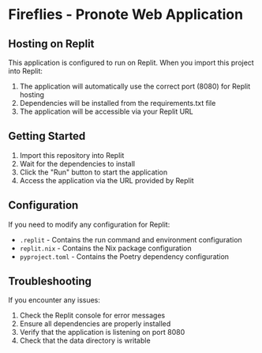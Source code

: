 # Fireflies - Pronote Web Application

## Hosting on Replit

This application is configured to run on Replit. When you import this project into Replit:

1. The application will automatically use the correct port (8080) for Replit hosting
2. Dependencies will be installed from the requirements.txt file
3. The application will be accessible via your Replit URL

## Getting Started

1. Import this repository into Replit
2. Wait for the dependencies to install
3. Click the "Run" button to start the application
4. Access the application via the URL provided by Replit

## Configuration

If you need to modify any configuration for Replit:

- `.replit` - Contains the run command and environment configuration
- `replit.nix` - Contains the Nix package configuration
- `pyproject.toml` - Contains the Poetry dependency configuration

## Troubleshooting

If you encounter any issues:

1. Check the Replit console for error messages
2. Ensure all dependencies are properly installed
3. Verify that the application is listening on port 8080
4. Check that the data directory is writable